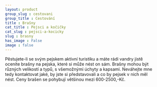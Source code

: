 ```yaml
---
layout: product
group_slug : cestovani
group_title : Cestování
title : Brašny
cat_title : Pejsci a kočičky
cat_slug : pejsci-a-kocicky
slug : brasny
has_image : False
image : false
---
```


Pěstujete-li se svým pejskem aktivní turistiku a máte rádi vandry jistě oceníte brašny na pejska, které si může nést on sám. Brašny mohou být různých velikostí a typů, s všemožnými úchyty a kapsami. Neváhejte mne tedy kontaktovat jaké, by jste si představovali a co by pejsek v nich měl nést. Ceny brašen se pohybují většinou mezi 600-2500,-Kč.

